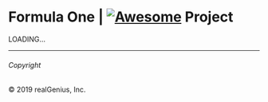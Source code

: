 # Formula One | [![Awesome](https://awesome.re/badge.svg)](https://awesome.re) Project

LOADING...

---
###### Copyright

© 2019 realGenius, Inc.
